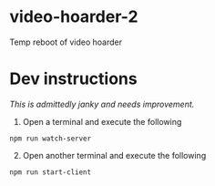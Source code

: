 # video-hoarder-2
Temp reboot of video hoarder

# Dev instructions

_This is admittedly janky and needs improvement._

1. Open a terminal and execute the following

```
npm run watch-server
```

2. Open another terminal and execute the following

```
npm run start-client
```
